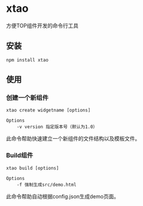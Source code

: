 # xtao

方便TOP组件开发的命令行工具

## 安装

	npm install xtao

## 使用

### 创建一个新组件
	
	xtao create widgetname [options]

	Options
		-v version 指定版本号（默认为1.0）

此命令帮助快速建立一个新组件的文件结构以及模板文件。

### Build组件
	
	xtao build [options]

	Options
		-f 强制生成src/demo.html

此命令帮助自动根据config.json生成demo页面。

